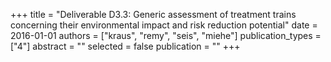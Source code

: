+++
title = "Deliverable D3.3: Generic assessment of treatment trains concerning their environmental impact and risk reduction potential"
date = 2016-01-01
authors = ["kraus", "remy", "seis", "miehe"]
publication_types = ["4"]
abstract = ""
selected = false
publication = ""
+++

